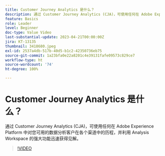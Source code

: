 ```yaml
---
title: Customer Journey Analytics 是什么？
description: 通过 Customer Journey Analytics (CJA)，可使用任何在 Adobe Experience Platform 中对您可用的数据分析客户在各个渠道中的历程，并利用 Analysis Workspace 的强大功能迅速获得见解。
feature: Basics
role: Leader
level: Beginner
doc-type: Value Video
last-substantial-update: 2023-04-21T00:00:00Z
jira: KT-13135
thumbnail: 3418680.jpeg
exl-id: 2537a4db-517b-40d5-b1c2-42350736eb75
source-git-commit: 1a23bfa0e22a8201c4e39131fafe09573c829ce7
workflow-type: ht
source-wordcount: '74'
ht-degree: 100%

---
```


# Customer Journey Analytics 是什么？

通过 Customer Journey Analytics (CJA)，可使用任何在 Adobe Experience Platform 中对您可用的数据分析客户在各个渠道中的历程，并利用 Analysis Workspace 的强大功能迅速获得见解。

>[!VIDEO](https://video.tv.adobe.com/v/3418680/?quality=12&learn=on)
